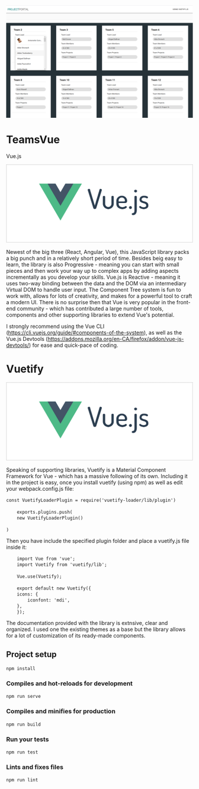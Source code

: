 ![GitHub Logo](https://github.com/Ania-M-Pienio/TeamsVue/blob/master/images/TeamsVueApp.png)


# TeamsVue
Vue.js

![GitHub Logo](https://github.com/Ania-M-Pienio/TeamsVue/blob/master/images/Vue.png)

Newest of the big three (React, Angular, Vue), this JavaScript library packs a big punch and in a relatively short period of time.
Besides beig easy to learn, the library is also Progressive - meaning you can start with small pieces and then work your way up to complex apps by adding aspects incrementally as you develop your skills.  Vue.js is Reactive - meaning it uses two-way binding between the data and the DOM via an intermediary Virtual DOM to handle user input.  The Component Tree system is fun to work with, allows for lots of creativity, and makes for a powerful tool to craft a modern UI. There is no surprise then that Vue is very popular in the front-end community - which has contributed a large number of tools, components and other supporting libraries to extend Vue's potential. 

I strongly recommend using the Vue CLI (https://cli.vuejs.org/guide/#components-of-the-system), as well as the Vue.js Devtools (https://addons.mozilla.org/en-CA/firefox/addon/vue-js-devtools/) for ease and quick-pace of coding. 


# Vuetify
![GitHub Logo](https://github.com/Ania-M-Pienio/TeamsVue/blob/master/images/Vue.png)

Speaking of supporting libraries, Vuetify is a Material Component Framework for Vue - which has a massive following of its own.
Including it in the project is easy, once you install vuetify (using npm) as well as edit your webpack.config.js file: 

    const VuetifyLoaderPlugin = require('vuetify-loader/lib/plugin')

        exports.plugins.push(
        new VuetifyLoaderPlugin()
   
    )

Then you have include the specified plugin folder and place a vuetify.js file inside it:

        import Vue from 'vue';
        import Vuetify from 'vuetify/lib';

        Vue.use(Vuetify);

        export default new Vuetify({
        icons: {
            iconfont: 'mdi',
        },
        });


The documentation provided with the library is extnsive, clear and organized. I used one the existing themes as a base but the library allows for a lot of customization of its ready-made components.





## Project setup
```
npm install
```

### Compiles and hot-reloads for development
```
npm run serve
```

### Compiles and minifies for production
```
npm run build
```

### Run your tests
```
npm run test
```

### Lints and fixes files
```
npm run lint
```

### 



